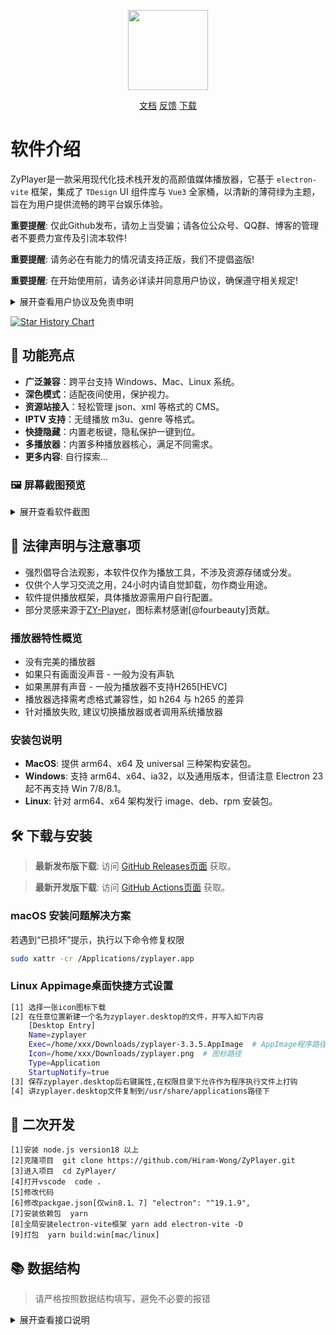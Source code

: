 <p align="center">
  <img width="128" src="https://s2.loli.net/2024/02/29/7Q1nVbhkHdSmo5D.png" >
</p>
<p align="center">
  <a href="https://github.com/Hiram-Wong/ZyPlayer/wiki" target="_blank">文档</a>
  <a href="https://github.com/Hiram-Wong/ZyPlayer/issues" target="_blank">反馈</a>
  <a href="https://github.com/Hiram-Wong/ZyPlayer/releases" target="_blank">下载</a>
</p>

# 软件介绍

ZyPlayer是一款采用现代化技术栈开发的高颜值媒体播放器，它基于 `electron-vite` 框架，集成了 `TDesign` UI 组件库与 `Vue3` 全家桶，以清新的薄荷绿为主题，旨在为用户提供流畅的跨平台娱乐体验。

**重要提醒**: 仅此Github发布，请勿上当受骗；请各位公众号、QQ群、博客的管理者不要费力宣传及引流本软件!

**重要提醒**: 请务必在有能力的情况请支持正版，我们不提倡盗版!

**重要提醒**: 在开始使用前，请务必详读并同意用户协议，确保遵守相关规定!

<details>
<summary>展开查看用户协议及免责申明</summary>
感谢您选择使用zyplayer(以下简称本软件)，在使用产品和服务之前，请您仔细阅读和理解以下声明:

1. 若您不同意本声明的任何内容，请您立即停止使用本软件。一旦您开始使用本软件产品和服务，则表示您已同意本声明的所有内容。
2. 本软件仅供个人学习、研究和技术交流使用，仅提供展示功能，所有数据资源均由用户自身制作提供，包括但不限于视频网站、媒体分享站点等。本软件无法控制这些资源的合法性、准确性、完整性或可用性，因此不对资源内容的真实性、合法性或适用性负责。
3. 由于数据源为用户自行制作，我们在此特别提醒, 视频或弹幕中可能出现的任何第三方广告、产品推广信息等相关内容，均系第三方(含用户)行为植入，非本软件策划或添加。请您在体验过程中保持警惕，对这类信息的真实性及合法性进行自主甄别，如用户遇诈骗因此产生的损失，本平台不承担任何责任。
4. 本软件利用网络爬虫技术获取部分数据，旨在为用户提供更全面的信息服务。包括不限于豆瓣(douban.com)、酷云(ky.live)、云合(enlightent.cn)、112114(112114.xyz), 值得注意的是这些网站的API未经过授权。用户在使用这些数据时可能面临法律风险，如因此导致的法律责任，用户应自行承担。
5. 本软件仅使用Iframe嵌入多家视频平台网站内容，包括但不限于爱奇艺(iqiyi.com)、腾讯视频(v.qq.com)、搜狐视频(tv.sohu.com)、聚力网(pptv.com)、360影视(360kan.com)及芒果TV(mgtv.com)等。对于用户在使用本软件过程中对如上网站进行的任何操作，本软件不承担任何责任。
6. 本软件具备资源嗅探特性，可能会引发第三方数据的隐私和安全风险。用户在使用该特性时，需自行承担可能产生的信息泄露或滥用风险，并对其后果负全部责任。
7. 本软件含“去广告”选项以增强体验，我们不鼓励任何侵犯版权或违反服务提供商条款的行为。启用前，请确保您的操作符合法律及服务商规则，并知悉可能的兼容性局限。
8. 为遵守网络安全法的内容审核要求，本软件不提供弹幕发送服务。关于弹幕展示，受限于本地性能未做数据清理，可能存在不良言论，请勿相信因此引起非必的要麻烦。同时如果用户通过任何渠道发表不良言论行为，该行为与本软件无关。我们呼吁用户文明用语，共同维护网络健康环境。
9. 我们深知您的隐私无价。因此，本软件绝不收集任何用户数据，除了必要的WebDev备份（此过程由专业第三方严格管理）外，所有信息均严格本地存储，确保您的数据仅在您掌控之中。此软件不与任何第三方共享您的任何信息。
10. 赞赏行为纯属自愿，旨在表达对开源软件作者或贡献者的支持和感谢，并非购买商品或服务的交易行为。赞赏者应当清楚理解，赞赏款项不享有任何商品或服务的保证，也不构成任何形式的合同关系。
11. 您在使用本软件时需自行负责所有操作和使用结果。本软件不对您通过使用本软件获取的任何内容负责，包括但不限于媒体资源的准确性、版权合规性、完整性、安全性和可用性。对于任何因使用本软件导致的损失、损害或法律纠纷，不承担任何责任。
12. 您在使用本软件时必须遵守您所在国家/地区的相关法律法规，禁止使用本软件进行任何违反法律法规的活动，包括但不限于制作、上传、传播、存储任何违法、侵权、淫秽、诽谤、恶意软件等内容。如您违反相关法律法规，需自行承担法律责任。
13. 本免责声明适用于本软件的所有用户。本软件保留随时修改、更新本声明的权利，并以Github Readme、软件更新等形式通知用户。请您定期查阅并遵守最新的免责声明。

请您在使用本软件之前认真阅读并理解本免责声明的所有内容，感谢您的理解和支持。

</details>

[![Star History Chart](https://api.star-history.com/svg?repos=Hiram-Wong/ZyPlayer&type=Date)](https://star-history.com/#Hiram-Wong/ZyPlayer&Date)

## 🎉 功能亮点

- **广泛兼容**：跨平台支持 Windows、Mac、Linux 系统。
- **深色模式**：适配夜间使用，保护视力。
- **资源站接入**：轻松管理 json、xml 等格式的 CMS。
- **IPTV 支持**：无缝播放 m3u、genre 等格式。
- **快捷隐藏**：内置老板键，隐私保护一键到位。
- **多播放器**：内置多种播放器核心，满足不同需求。
- **更多内容**: 自行探索...

### 🖼️ 屏幕截图预览

<details>
<summary>展开查看软件截图</summary>

|                           影视(首页)                            |                           影视(搜索)                            |
| :-------------------------------------------------------------: | :-------------------------------------------------------------: |
|   ![影视](https://s2.loli.net/2024/02/29/XvoZTeLMDAz87N5.png)   | ![影视搜索](https://s2.loli.net/2024/02/29/kb5Hs9hfuBeVaY1.png) |
|                           影视(播放)                            |                           影视 (介绍)                           |
| ![影视播放](https://s2.loli.net/2023/05/07/fgmbdXQvPE73WCY.png) | ![影视详情](https://s2.loli.net/2024/03/18/hIYEDRKmOrQq4ya.png) |
|                              网盘                               |                           直播(首页)                            |
|   ![网盘](https://s2.loli.net/2024/02/29/CpNc4wisOgKQbSM.png)   | ![直播首页](https://s2.loli.net/2024/02/29/hpCKzaD7ryWAqY9.png) |
|                           直播(播放)                            |                              解析                               |
| ![直播播放](https://s2.loli.net/2024/02/29/aS8UgwBsVNeDzvi.png) |   ![解析](https://s2.loli.net/2024/02/29/3mef2sdDrXoqtjW.png)   |
|                            历史记录                             |                              在追                               |
|   ![历史](https://s2.loli.net/2024/02/29/IN2bE5PHSdgew7l.png)   |   ![在追](https://s2.loli.net/2024/02/29/EWryHtxd5TZliO6.png)   |

</details>

## 🌴 法律声明与注意事项

- 强烈倡导合法观影，本软件仅作为播放工具，不涉及资源存储或分发。
- 仅供个人学习交流之用，24小时内请自觉卸载，勿作商业用途。
- 软件提供播放框架，具体播放源需用户自行配置。
- 部分灵感来源于[ZY-Player](https://github.com/Hunlongyu/ZY-Player)，图标素材感谢[@fourbeauty]贡献。

### 播放器特性概览

- 没有完美的播放器
- 如果只有画面没声音 - 一般为没有声轨
- 如果黑屏有声音 - 一般为播放器不支持H265[HEVC]
- 播放器选择需考虑格式兼容性，如 h264 与 h265 的差异
- 针对播放失败, 建议切换播放器或者调用系统播放器

### 安装包说明

- **MacOS**: 提供 arm64、x64 及 universal 三种架构安装包。
- **Windows**: 支持 arm64、x64、ia32，以及通用版本，但请注意 Electron 23 起不再支持 Win 7/8/8.1。
- **Linux**: 针对 arm64、x64 架构发行 image、deb、rpm 安装包。

## 🛠️ 下载与安装

> **最新发布版下载**: 访问 [GitHub Releases页面](https://github.com/Hiram-Wong/ZyPlayer/releases) 获取。

> **最新开发版下载**: 访问 [GitHub Actions页面](https://github.com/Hiram-Wong/ZyPlayer/actions) 获取。


### macOS 安装问题解决方案

若遇到“已损坏”提示，执行以下命令修复权限

```bash
sudo xattr -cr /Applications/zyplayer.app
```

### Linux Appimage桌面快捷方式设置

```bash
[1] 选择一张icon图标下载
[2] 在任意位置新建一个名为zyplayer.desktop的文件，并写入如下内容
    [Desktop Entry]
    Name=zyplayer
    Exec=/home/xxx/Downloads/zyplayer-3.3.5.AppImage  # AppImage程序路径
    Icon=/home/xxx/Downloads/zyplayer.png  # 图标路径
    Type=Application
    StartupNotify=true
[3] 保存zyplayer.desktop后右键属性,在权限目录下允许作为程序执行文件上打钩
[4] 讲zyplayer.desktop文件复制到/usr/share/applications路径下
```

## 🚗 二次开发

```
[1]安装 node.js version18 以上
[2]克隆项目  git clone https://github.com/Hiram-Wong/ZyPlayer.git
[3]进入项目  cd ZyPlayer/
[4]打开vscode  code .
[5]修改代码
[6]修改packgae.json[仅win8.1、7] "electron": "^19.1.9",
[7]安装依赖包  yarn
[8]全局安装electron-vite框架 yarn add electron-vite -D
[9]打包  yarn build:win[mac/linux]
```

## 📚 数据结构

> 请严格按照数据结构填写，避免不必要的报错

<details>
<summary>展开查看接口说明</summary>

> 配置导入格式(备份数据建议此格式)

```json
{
  "analyze": [
    {
      "id": "fddfb425-6fd9-0b39-459f-a21f69739a6e", // id唯一值不可重复,不能数字,建议 uuid
      "name": "纯净", // 名称
      "url": "https://im1907.top/?jx=", // 解析源地址
      "isActive": true // 是否启用 true启用 false 禁用
    }
  ],
  "iptv": [
    {
      "id": "993841fe-5e91-5e5d-35d6-5be81822960b", // id唯一值不可重复,不能数字,建议 uuid
      "name": "APTV", // 名称
      "url": "https://ghproxy.com/https://raw.githubusercontent.com/Kimentanm/aptv/master/m3u/iptv.m3u", // 直播源地址
      "type": "remote", // remote为远程m3u local本地m3u文件路径
      "isActive": true, // 是否启用 true启用 false 禁用
      "epg": "https://epg.112114.xyz/" // 电子节目单地址
    }
  ],
  "channel": [
    {
      "id": "0ede1ecd-de69-1042-15d9-4e5e9e3bb897", // id唯一值不可重复,不能数字,建议 uuid
      "name": "CCTV6", // 名称
      "url": "http://dbiptv.sn.chinamobile.com/PLTV/88888890/224/3221226393/index.m3u8", // 播放地址
      "group": "央视" // 分组
    }
  ],
  "sites": [
    {
      "id": "51793af6-c923-5504-85db-0ef686624dec", // id唯一值不可重复,不能数字,建议 uuid
      "name": "39影视", // 名称
      "api": "https://www.39kan.com/api.php/provide/vod/", // 站点源地址
      "playUrl": "", // 配合解析去url地址
      "search": 1, // 0:关闭 1:聚合搜索 2:本站搜索
      "group": "切片", // 分组
      "isActive": true, // 是否启用 true启用 false 禁用
      "type": 1, // 0:cms(xml) 1:cms(json) 2:drpy 3:app(v3) 4:app(v1)
      "ext": "", // 扩展参数
      "categories": "电视,影视" // 按顺序展示所配置的分类 不配置则默认展示所有分类
    }
  ],
  "drive": [
    {
      "id": "3293dc45-cf14-9c66-3028-5b7765b240b7", // id唯一值不可重复,不能数字,建议 uuid
      "name": "🙋丫仙女", // 名称
      "server": "http://alist.xiaoya.pro/", // 网盘地址
      "startPage": "", // 开始页路径
      "search": false, // 是否支持搜索 true启用 false 禁用
      "headers": null, // 请求头
      "params": null, // 参数
      "isActive": true // 是否启用 true启用 false 禁用
    }
  ],
  "setting": [
    {
      "version": "3.3.2", // [3.3.2版本启用]当前版本 (一定要根据实际填写,不然数据库执行会报错)
      "theme": "auto", // 主题 auto:跟随系统 light:亮色 dark:暗色
      "lang": "zh_CN", // [3.3.4版本启用]语言 zh_CN:中文 en_US:英文
      "defaultHot": "kylive", // 热搜 kylive:酷云数据 enlightent:云合数据
      "defaultSearchRecommend": "site", // 搜索推荐 site:站点 quark:夸克 baidu:百度 douban:豆瓣  弃用
      "defaultSearchType": "site", // 全局搜索模式 site:本站 group:组内 all:全部
      "defaultCheckModel": true, // [弃用] 忘了干嘛的
      "defaultChangeModel": false, // [弃用] 忘了干嘛的
      "pauseWhenMinimize": false, // [弃用] 最小化时暂停
      "defaultIptvEpg": "https://epg.112114.eu.org/", // iptv epg
      "defaultIptvLogo": "https://epg.112114.eu.org/logo/", // iptv logo
      "iptvSkipIpv6": true, // iptv是否跳过ipv6节目
      "iptvThumbnail": true, // iptv是否显示缩略图
      "iptvStatus": true, // iptv是否检测延迟
      "defaultSite": "51793af6-c923-5504-85db-0ef686624dec", // site 默认源标识
      "defaultIptv": "993841fe-5e91-5e5d-35d6-5be81822960b", // iptv 默认源标识
      "defaultAnalyze": "fddfb425-6fd9-0b39-459f-a21f69739a6e", // analyze 默认源标识
      "defaultDrive": "3293dc45-cf14-9c66-3028-5b7765b240b7", // drive 默认源标识
      "defaultViewCasual": "", // [3.3.4版本启用]心性看地址
      "barrage": {
        "url": "", // 弹幕地址
        "key": "danmuku", // 弹幕接口返回数据对应的key
        "support": ["qq", "qiyi", "youku", "mgtv"], // 弹幕支持的线路
        "start": "0", // 弹幕接口返回数据对应的开始时间的位置
        "mode": "1", // 弹幕接口返回数据对应的位置的位置
        "color": "2", // 弹幕接口返回数据对应的颜色的位置
        "content": "4" // 弹幕接口返回数据对应的内容的位置
      }, // [3.3.4版本启用]弹幕参数
      "analyzeFlag": ["youku", "qq", "iqiyi", "qiyi", "letv", "sohu", "tudou", "pptv", "mgtv"], // 解析标识
      "broadcasterType": "xgplayer", // [3.3.4版本弃用,使用playerMode参数]播放器 xgplayer:西瓜 dplayer:呆呆 custom:自定义结合externalPlayer
      "externalPlayer": "", // [3.3.4版本弃用,使用playerMode参数]播放器为custom,调用此处系统命令
      "playerMode": {
        "type": "xgplayer", // 播放器 xgplayer:西瓜 dplayer:呆呆 custom:自定义结合external
        "external": "" // 播放器为custom,调用此处系统命令
      }, // [3.3.4版本启用]
      "softSolution": false, // 是否使用软解 预留
      "communitySubscribe": "", // 社区地址 预留
      "skipStartEnd": false, // [3.3.5版本弃用, pinia存储]是否跳过首尾空白
      "agreementMask": true, // 是否同意协议
      "recordShortcut": "Shift+Command+Z", // 录制快捷键
      "snifferType": "pie", // [3.3.4版本弃用,使用snifferMode参数]嗅探模式 pie iframe
      "snifferMode": {
        "type": "pie", // 嗅探模式 pie iframe custom
        "url": "" // 当 type 为 custom 时填写自定义地址
      }, // [3.3.4版本启用]
      "selfBoot": false, // 是否开机自启动
      "hardwareAcceleration": true, // 是否启用硬件加速
      "ua": "Mozilla/5.0 (Macintosh; Intel Mac OS X 10_15_7) AppleWebKit/537.36 (KHTML, like Gecko) Chrome/112.0.0.0 Safari/537.36", // UA
      "webdevUrl": "https://dav.jianguoyun.com/dav/", // [3.3.4版本弃用,使用webdev参数]webdev同步盘地址 用于备份
      "webdevUsername": "", // [3.3.4版本弃用,使用webdev参数]webdev用户名 用于备份
      "webdevPassword": "", // [3.3.4版本弃用,使用webdev参数]webdev密码 用于备份
      "webdev": {
        "sync": false, // 自动同步
        "data": {
          "url": "https://dav.jianguoyun.com/dav/", // webdev同步盘地址
          "user": "", // webdev用户名
          "password": "" // webdev密码
        } // webdev 用于备份
      }, // [3.3.4版本启用]
      "restoreWindowPositionAndSize": false, // 弃用
      "windowPosition": {
        "status": false, // 是否记录窗口位置
        "position": {
          "width": 1000,
          "height": 640
        }, // 窗口位置 [3.3.7版本弃用, 使用position_main｜position_play参数]
        "position_main": {
          "width": 1000,
          "height": 640
        }, // 窗口位置 [3.3.7版本启用] 记录主窗口位置
        "position_play": {
          "width": 875,
          "height": 550
        } // 窗口位置 [3.3.7版本启用] 记录播放窗口位置
      },
      "timeout": 5000 // [3.3.5版本启用] 用于调整全局请求超时事件, 单位毫秒
    }
  ]
}
```

> 一键配置格式(初次使用建议此格式, 仅支持导入源数据和设置默认源标识)

```json
{
  "analyze": {
    "default": "fddfb425-6fd9-0b39-459f-a21f69739a6e", // 默认标识 对应需设置为默认的id
    "data": [
      {
        "id": "fddfb425-6fd9-0b39-459f-a21f69739a6e", // id唯一值不可重复,不能数字,建议 uuid
        "name": "纯净", // 名称
        "url": "https://im1907.top/?jx=", // 解析源地址
        "isActive": true // 是否启用 true启用 false 禁用
      }
    ]
  },
  "iptv": {
    "default": "993841fe-5e91-5e5d-35d6-5be81822960b", // 默认标识 对应需设置为默认的id
    "data": [
      {
        "id": "993841fe-5e91-5e5d-35d6-5be81822960b", // id唯一值不可重复,不能数字,建议 uuid
        "name": "APTV", // 名称
        "url": "https://ghproxy.com/https://raw.githubusercontent.com/Kimentanm/aptv/master/m3u/iptv.m3u", // 直播源地址
        "type": "remote", // remote为远程m3u local本地m3u文件路径
        "isActive": true, // 是否启用 true启用 false 禁用
        "epg": "https://epg.112114.xyz/" // 电子节目单地址
      }
    ]
  },
  "sites": {
    "default": "51793af6-c923-5504-85db-0ef686624dec", // 默认标识 对应需设置为默认的id
    "data": [
      {
        "id": "51793af6-c923-5504-85db-0ef686624dec", // id唯一值不可重复,不能数字,建议 uuid
        "name": "39影视", // 名称
        "api": "https://www.39kan.com/api.php/provide/vod/", // 站点源地址
        "playUrl": "", // 配合解析去url地址
        "search": 1, // 0:关闭 1:聚合搜索 2:本站搜索
        "group": "切片", // 分组
        "isActive": true, // 是否启用 true启用 false 禁用
        "type": 1, // 0:cms(xml) 1:cms(json) 2:drpy 3:app(v3) 4:app(v1)
        "ext": "", // 扩展参数
        "categories": "电视,影视" // 按顺序展示所配置的分类 不配置则默认展示所有分类
      }
    ]
  },
  "drive": {
    "default": "3293dc45-cf14-9c66-3028-5b7765b240b7", // 默认标识 对应需设置为默认的id
    "data": [
      {
        "id": "3293dc45-cf14-9c66-3028-5b7765b240b7", // id唯一值不可重复,不能数字,建议 uuid
        "name": "🙋丫仙女", // 名称
        "server": "http://alist.xiaoya.pro/", // 网盘地址
        "startPage": "", // 开始页路径
        "search": false, // 是否支持搜索 true启用 false 禁用
        "headers": null, // 请求头
        "params": null, // 参数
        "isActive": true // 是否启用 true启用 false 禁用
      }
    ]
  }
}
```

</details>
